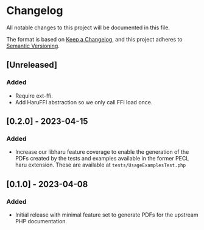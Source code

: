 # Changelog

All notable changes to this project will be documented in this file.

The format is based on [Keep a Changelog](https://keepachangelog.com/en/1.1.0/),
and this project adheres to [Semantic Versioning](https://semver.org/spec/v2.0.0.html).

## [Unreleased]

### Added

- Require ext-ffi.
- Add HaruFFI abstraction so we only call FFI load once.

## [0.2.0] - 2023-04-15

### Added

- Increase our libharu feature coverage to enable the generation of the PDFs
  created by the tests and examples available in the former PECL haru
  extension. These are available at `tests/UsageExamplesTest.php`

## [0.1.0] - 2023-04-08

### Added

- Initial release with minimal feature set to generate PDFs for the upstream
  PHP documentation.
